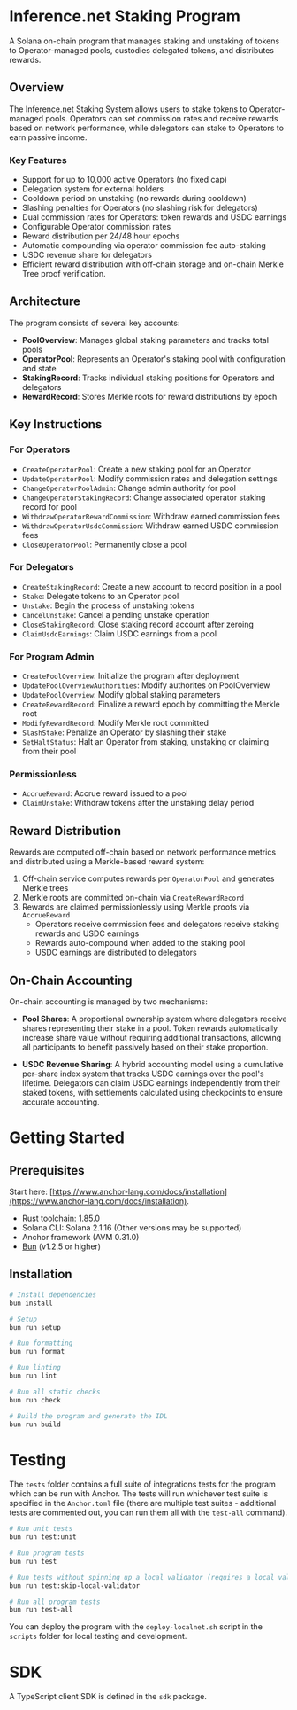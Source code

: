 # Inference.net Staking Program

A Solana on-chain program that manages staking and unstaking of tokens to Operator-managed pools, custodies delegated tokens, and distributes rewards.

## Overview

The Inference.net Staking System allows users to stake tokens to Operator-managed pools. Operators can set commission rates and receive rewards based on network performance, while delegators can stake to Operators to earn passive income.

### Key Features

- Support for up to 10,000 active Operators (no fixed cap)
- Delegation system for external holders
- Cooldown period on unstaking (no rewards during cooldown)
- Slashing penalties for Operators (no slashing risk for delegators)
- Dual commission rates for Operators: token rewards and USDC earnings
- Configurable Operator commission rates
- Reward distribution per 24/48 hour epochs
- Automatic compounding via operator commission fee auto-staking
- USDC revenue share for delegators
- Efficient reward distribution with off-chain storage and on-chain Merkle Tree proof verification.

## Architecture

The program consists of several key accounts:

- **PoolOverview**: Manages global staking parameters and tracks total pools
- **OperatorPool**: Represents an Operator's staking pool with configuration and state
- **StakingRecord**: Tracks individual staking positions for Operators and delegators
- **RewardRecord**: Stores Merkle roots for reward distributions by epoch

## Key Instructions

### For Operators

- `CreateOperatorPool`: Create a new staking pool for an Operator
- `UpdateOperatorPool`: Modify commission rates and delegation settings
- `ChangeOperatorPoolAdmin`: Change admin authority for pool
- `ChangeOperatorStakingRecord`: Change associated operator staking record for pool
- `WithdrawOperatorRewardCommission`: Withdraw earned commission fees
- `WithdrawOperatorUsdcCommission`: Withdraw earned USDC commission fees
- `CloseOperatorPool`: Permanently close a pool

### For Delegators

- `CreateStakingRecord`: Create a new account to record position in a pool
- `Stake`: Delegate tokens to an Operator pool
- `Unstake`: Begin the process of unstaking tokens
- `CancelUnstake`: Cancel a pending unstake operation
- `CloseStakingRecord`: Close staking record account after zeroing
- `ClaimUsdcEarnings`: Claim USDC earnings from a pool

### For Program Admin

- `CreatePoolOverview`: Initialize the program after deployment
- `UpdatePoolOverviewAuthorities`: Modify authorites on PoolOverview
- `UpdatePoolOverview`: Modify global staking parameters
- `CreateRewardRecord`: Finalize a reward epoch by committing the Merkle root
- `ModifyRewardRecord`: Modify Merkle root committed
- `SlashStake`: Penalize an Operator by slashing their stake
- `SetHaltStatus`: Halt an Operator from staking, unstaking or claiming from their pool

### Permissionless

- `AccrueReward`: Accrue reward issued to a pool
- `ClaimUnstake`: Withdraw tokens after the unstaking delay period

## Reward Distribution

Rewards are computed off-chain based on network performance metrics and distributed using a Merkle-based reward system:

1. Off-chain service computes rewards per `OperatorPool` and generates Merkle trees
2. Merkle roots are committed on-chain via `CreateRewardRecord`
3. Rewards are claimed permissionlessly using Merkle proofs via `AccrueReward`
   - Operators receive commission fees and delegators receive staking rewards and USDC earnings
   - Rewards auto-compound when added to the staking pool
   - USDC earnings are distributed to delegators

## On-Chain Accounting

On-chain accounting is managed by two mechanisms:

- **Pool Shares**: A proportional ownership system where delegators receive shares representing their stake in a pool. Token rewards automatically increase share value without requiring additional transactions, allowing all participants to benefit passively based on their stake proportion.

- **USDC Revenue Sharing**: A hybrid accounting model using a cumulative per-share index system that tracks USDC earnings over the pool's lifetime. Delegators can claim USDC earnings independently from their staked tokens, with settlements calculated using checkpoints to ensure accurate accounting.

# Getting Started

## Prerequisites

Start here: [https://www.anchor-lang.com/docs/installation](https://www.anchor-lang.com/docs/installation).

- Rust toolchain: 1.85.0
- Solana CLI: Solana 2.1.16 (Other versions may be supported)
- Anchor framework (AVM 0.31.0)
- [Bun](https://bun.sh/) (v1.2.5 or higher)

## Installation

```bash
# Install dependencies
bun install

# Setup
bun run setup

# Run formatting
bun run format

# Run linting
bun run lint

# Run all static checks
bun run check

# Build the program and generate the IDL
bun run build
```

# Testing

The `tests` folder contains a full suite of integrations tests for the program which can be run with Anchor. The tests will run whichever test suite is specified in the `Anchor.toml` file (there are multiple test suites - additional tests are commented out, you can run them all with the `test-all` command).

```bash
# Run unit tests
bun run test:unit

# Run program tests
bun run test

# Run tests without spinning up a local validator (requires a local validator to be running)
bun run test:skip-local-validator

# Run all program tests
bun run test-all
```

You can deploy the program with the `deploy-localnet.sh` script in the `scripts` folder for local testing and development.

# SDK

A TypeScript client SDK is defined in the `sdk` package.
